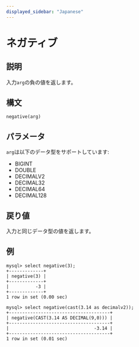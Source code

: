 ```yaml
---
displayed_sidebar: "Japanese"
---
```


# ネガティブ

## 説明

入力`arg`の負の値を返します。

## 構文

```Plain
negative(arg)
```

## パラメータ

`arg`は以下のデータ型をサポートしています:

- BIGINT
- DOUBLE
- DECIMALV2
- DECIMAL32
- DECIMAL64
- DECIMAL128

## 戻り値

入力と同じデータ型の値を返します。

## 例

```Plain
mysql> select negative(3);
+-------------+
| negative(3) |
+-------------+
|          -3 |
+-------------+
1 row in set (0.00 sec)

mysql> select negative(cast(3.14 as decimalv2));
+--------------------------------------+
| negative(CAST(3.14 AS DECIMAL(9,0))) |
+--------------------------------------+
|                                -3.14 |
+--------------------------------------+
1 row in set (0.01 sec)
```